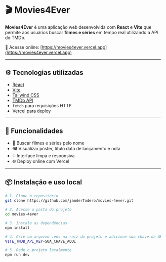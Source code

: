 # 🎬 Movies4Ever

**Movies4Ever** é uma aplicação web desenvolvida com **React** e **Vite** que permite aos usuários buscar **filmes e séries** em tempo real utilizando a API do TMDb.

🔗 Acesse online: [https://movies4ever.vercel.app](https://movies4ever.vercel.app)

---

## ⚙️ Tecnologias utilizadas

- [React](https://reactjs.org/)
- [Vite](https://vitejs.dev/)
- [Tailwind CSS](https://tailwindcss.com/)
- [TMDb API](https://www.themoviedb.org/documentation/api)
- `fetch` para requisições HTTP
- [Vercel](https://vercel.com/) para deploy

---

## 🚀 Funcionalidades

- 🔎 Buscar filmes e séries pelo nome
- 🖼️ Visualizar pôster, título data de lançamento e nota
- 💡 Interface limpa e responsiva
- 🌐 Deploy online com Vercel

---

## 📦 Instalação e uso local

```bash
# 1. Clone o repositório
git clone https://github.com/janderTodero/movies-4ever.git

# 2. Acesse a pasta do projeto
cd movies-4ever

# 3. Instale as dependências
npm install

# 4. Crie um arquivo .env na raiz do projeto e adicione sua chave da API do TMDb
VITE_TMDB_API_KEY=SUA_CHAVE_AQUI

# 5. Rode o projeto localmente
npm run dev
